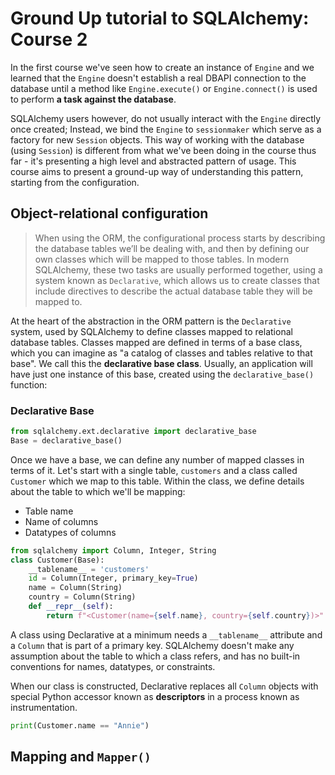 # Ground Up tutorial to SQLAlchemy: Course 2
In the first course we've seen how to create an instance of `Engine` and we learned that the `Engine` doesn't establish a real DBAPI connection to the database until a method like `Engine.execute()` or `Engine.connect()` is used to perform **a task against the database**. 

SQLAlchemy users however, do not usually interact with the `Engine` directly once created; Instead, we bind the `Engine` to `sessionmaker` which serve as a factory for new `Session` objects. This way of working with the database (using `Session`) is different from what we've been doing in the course thus far - it's presenting a high level and abstracted pattern of usage. This course aims to present a ground-up way of understanding this pattern, starting from the configuration.

## Object-relational configuration
> When using the ORM, the configurational process starts by describing the database tables we’ll be dealing with, and then by defining our own classes which will be mapped to those tables. In modern SQLAlchemy, these two tasks are usually performed together, using a system known as `Declarative`, which allows us to create classes that include directives to describe the actual database table they will be mapped to.

At the heart of the abstraction in the ORM pattern is the `Declarative` system, used by SQLAlchemy to define classes mapped to relational database tables. Classes mapped are defined in terms of a base class, which you can imagine as "a catalog of classes and tables relative to that base". We call this the **declarative base class**. Usually, an application will have just one instance of this base, created using the `declarative_base()` function:

### Declarative Base

```py {cmd="/Users/samuel/.virtualenvs/revconnexion/bin/python" id="base-1"}
from sqlalchemy.ext.declarative import declarative_base
Base = declarative_base() 
```

Once we have a base, we can define any number of mapped classes in terms of it. Let's start with a single table, `customers` and a class called `Customer` which we map to this table. Within the class, we define details about the table to which we'll be mapping:
- Table name  
- Name of columns
- Datatypes of columns

```py {cmd="/Users/samuel/.virtualenvs/revconnexion/bin/python" continue="base-1" id="base-2"}
from sqlalchemy import Column, Integer, String
class Customer(Base):
    __tablename__ = 'customers'
    id = Column(Integer, primary_key=True)
    name = Column(String)
    country = Column(String)
    def __repr__(self):
        return f"<Customer(name={self.name}, country={self.country})>"

```

A class using Declarative at a minimum needs a `__tablename__` attribute and a `Column` that is part of a primary key. SQLAlchemy doesn't make any assumption about the table to which a class refers, and has no built-in conventions for names, datatypes, or constraints. 

When our class is constructed, Declarative replaces all `Column` objects with special Python accessor known as **descriptors** in a process known as instrumentation. 

```py {cmd="/Users/samuel/.virtualenvs/revconnexion/bin/python" continue="base-2"}
print(Customer.name == "Annie")
```


## Mapping and `Mapper()`